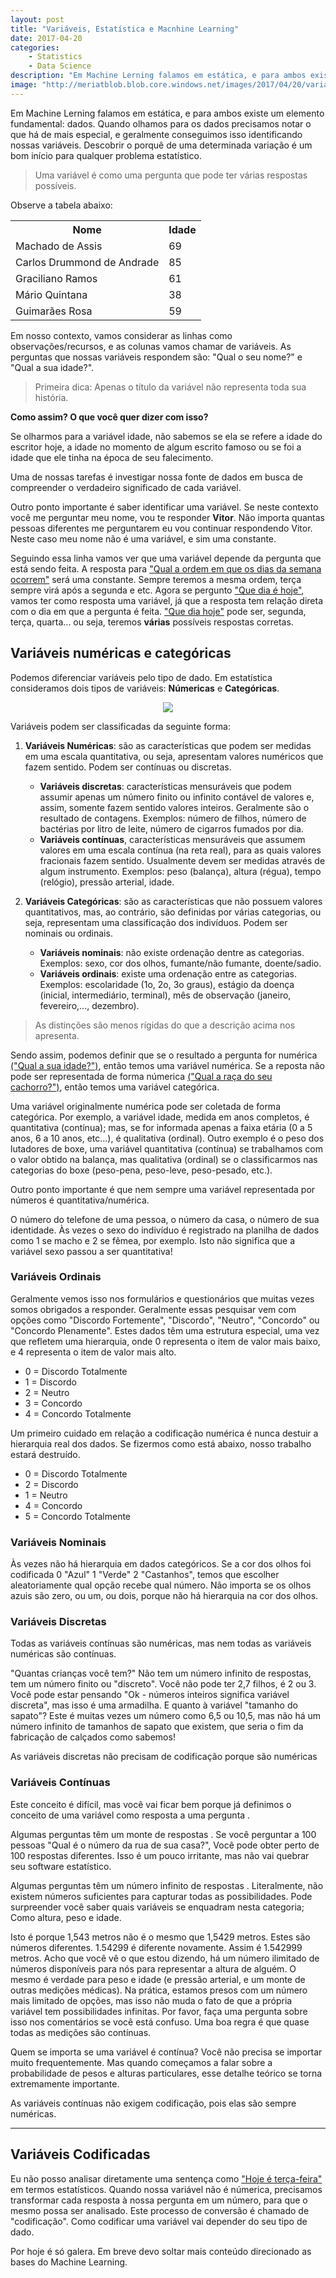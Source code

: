 ```yaml
---
layout: post
title: "Variáveis, Estatística e Macnhine Learning"
date: 2017-04-20
categories:
    - Statistics
    - Data Science
description: "Em Machine Lerning falamos em estática, e para ambos existe um elemento fundamental: dados. Quando olhamos para os dados precisamos notar o que há de mais especial, e geralmente conseguimos isso identificando nossas variáveis. Descobrir o porquê de uma determinada variação é um bom início para qualquer problema estatístico."
image: "http://meriatblob.blob.core.windows.net/images/2017/04/20/variables.png"
---
```


Em Machine Lerning falamos em estática, e para ambos existe um elemento fundamental: dados. Quando olhamos para os dados precisamos notar o que há de mais especial, e geralmente conseguimos isso identificando nossas variáveis. Descobrir o porquê de uma determinada variação é um bom início para qualquer problema estatístico.

> Uma variável é como uma pergunta que pode ter várias respostas possíveis.

Observe a tabela abaixo:

<table class="table-fill">
  <tbody>
    <tr>
      <th>Nome</th>
      <th>Idade</th>
    </tr>
    <tr>
      <td>Machado de Assis</td>
      <td>69</td>
    </tr>
    <tr>
      <td>Carlos Drummond de Andrade</td>
      <td>85</td>
    </tr>
     <tr>
      <td>Graciliano Ramos</td>
      <td>61</td>
    </tr>
     <tr>
      <td>Mário Quintana</td>
      <td>38</td>
    </tr>
     <tr>
      <td>Guimarães Rosa</td>
      <td>59</td>
    </tr>
  </tbody>
</table>

<!-- <div style="margin-bottom: 3em;"></div> -->

Em nosso contexto, vamos considerar as linhas como observações/recursos, e as colunas vamos chamar de variáveis. As perguntas que nossas variáveis respondem são: "Qual o seu nome?" e "Qual a sua idade?".

> Primeira dica: Apenas o título da variável não representa toda sua história.

**Como assim? O que você quer dizer com isso?**

Se olharmos para a variável idade, não sabemos se ela se refere a idade do escritor hoje, a idade no momento de algum escrito famoso ou se foi a idade que ele tinha na época de seu falecimento.

Uma de nossas tarefas é investigar nossa fonte de dados em busca de compreender o verdadeiro significado de cada variável.

Outro ponto importante é saber identificar uma variável. Se neste contexto você me perguntar meu nome, vou te responder **Vitor**. Não importa quantas pessoas diferentes me perguntarem eu vou continuar respondendo Vitor. Neste caso meu nome não é uma variável, e sim uma constante.

Seguindo essa linha vamos ver que uma variável depende da pergunta que está sendo feita. A resposta para <u>"Qual a ordem em que os dias da semana ocorrem"</u> será uma constante. Sempre teremos a mesma ordem, terça sempre virá após a segunda e etc. Agora se pergunto <u>"Que dia é hoje"</u>, vamos ter como resposta uma variável, já que a resposta tem relação direta com o dia em que a pergunta é feita. <u>"Que dia hoje"</u> pode ser, segunda, terça, quarta... ou seja, teremos **várias** possíveis respostas corretas.

## Variáveis numéricas e categóricas

Podemos diferenciar variáveis pelo tipo de dado. Em estatística consideramos dois tipos de variáveis: **Númericas** e **Categóricas**.

<p align="center"><img src="http://meriatblob.blob.core.windows.net/images/2017/04/20/variables.png"></p>

Variáveis podem ser classificadas da seguinte forma:

1. **Variáveis Numéricas**: são as características que podem ser medidas em uma escala quantitativa, ou seja, apresentam valores numéricos que fazem sentido. Podem ser contínuas ou discretas.
    * __Variáveis discretas__: características mensuráveis que podem assumir apenas um número finito ou infinito contável de valores e, assim, somente fazem sentido valores inteiros. Geralmente são o resultado de contagens. Exemplos: número de filhos, número de bactérias por litro de leite, número de cigarros fumados por dia.
    * __Variáveis contínuas__, características mensuráveis que assumem valores em uma escala contínua (na reta real), para as quais valores fracionais fazem sentido. Usualmente devem ser medidas através de algum instrumento. Exemplos: peso (balança), altura (régua), tempo (relógio), pressão arterial, idade.

2. **Variáveis Categóricas**: são as características que não possuem valores quantitativos, mas, ao contrário, são definidas por várias categorias, ou seja, representam uma classificação dos indivíduos. Podem ser nominais ou ordinais.
    * __Variáveis nominais__: não existe ordenação dentre as categorias. Exemplos: sexo, cor dos olhos, fumante/não fumante, doente/sadio.
    * __Variáveis ordinais__: existe uma ordenação entre as categorias. Exemplos: escolaridade (1o, 2o, 3o graus), estágio da doença (inicial, intermediário, terminal), mês de observação (janeiro, fevereiro,..., dezembro).

> As distinções são menos rígidas do que a descrição acima nos apresenta.

Sendo assim, podemos definir que se o resultado a pergunta for numérica <u>("Qual a sua idade?")</u>, então temos uma variável numérica. Se a reposta não pode ser representada de forma númerica <u>("Qual a raça do seu cachorro?")</u>, então temos uma variável categórica.

Uma variável originalmente numérica pode ser coletada de forma categórica.
Por exemplo, a variável idade, medida em anos completos, é quantitativa (contínua); mas, se for informada apenas a faixa etária (0 a 5 anos, 6 a 10 anos, etc...), é qualitativa (ordinal). Outro exemplo é o peso dos lutadores de boxe, uma variável quantitativa (contínua) se trabalhamos com o valor obtido na balança, mas qualitativa (ordinal) se o classificarmos nas categorias do boxe (peso-pena, peso-leve, peso-pesado, etc.).

Outro ponto importante é que nem sempre uma variável representada por números é quantitativa/numérica.

O número do telefone de uma pessoa, o número da casa, o número de sua identidade. Às vezes o sexo do indivíduo é registrado na planilha de dados como 1 se macho e 2 se fêmea, por exemplo. Isto não significa que a variável sexo passou a ser quantitativa!

### Variáveis Ordinais
Geralmente vemos isso nos formulários e questionários que muitas vezes somos obrigados a responder. Geralmente essas pesquisar vem com opções como "Discordo Fortemente", "Discordo", "Neutro", "Concordo" ou "Concordo Plenamente". Estes dados têm uma estrutura especial, uma vez que refletem uma hierarquia, onde 0 representa o item de valor mais baixo, e 4 representa o item de valor mais alto.

* 0 = Discordo Totalmente
* 1 = Discordo
* 2 = Neutro
* 3 = Concordo
* 4 = Concordo Totalmente

Um primeiro cuidado em relação a codificação numérica é nunca destuir a hierarquia real dos dados. Se fizermos como está abaixo, nosso trabalho estará destruído.

* 0 = Discordo Totalmente
* 2 = Discordo
* 1 = Neutro
* 4 = Concordo
* 5 = Concordo Totalmente

### Variáveis Nominais
Às vezes não há hierarquia em dados categóricos. Se a cor dos olhos foi codificada 0 "Azul" 1 "Verde" 2 "Castanhos", temos que escolher aleatoriamente qual opção recebe qual número. Não importa se os olhos azuis são zero, ou um, ou dois, porque não há hierarquia na cor dos olhos.

### Variáveis Discretas
Todas as variáveis ​​contínuas são numéricas, mas  nem todas as variáveis ​​numéricas são contínuas.

"Quantas crianças você tem?" Não tem um número infinito de respostas, tem um número finito ou "discreto". Você não pode ter 2,7 filhos, é 2 ou 3. Você pode estar pensando "Ok - números inteiros significa variável discreta", mas isso é uma armadilha. E quanto à variável "tamanho do sapato"? Este é muitas vezes um número como 6,5 ou 10,5, mas não há um número infinito de tamanhos de sapato que existem, que seria o fim da fabricação de calçados como sabemos!

As variáveis ​​discretas não precisam de codificação porque são numéricas

### Variáveis Contínuas
Este conceito é difícil, mas você vai ficar bem porque já definimos o conceito de uma variável como resposta a uma pergunta .

Algumas perguntas têm um monte de respostas  . Se você perguntar a 100 pessoas "Qual é o número da rua de sua casa?", Você pode obter perto de 100 respostas diferentes. Isso é um pouco irritante, mas não vai quebrar seu software estatístico.

Algumas perguntas têm um número infinito de  respostas . Literalmente, não existem números suficientes para capturar todas as possibilidades. Pode surpreender você saber quais variáveis ​​se enquadram nesta categoria; Como altura, peso e idade.

Isto é porque 1,543 metros não é o mesmo que 1,5429 metros. Estes são números diferentes. 1.54299 é diferente novamente. Assim é 1.542999 metros. Acho que você vê o que estou dizendo, há um número ilimitado de números disponíveis para nós para representar a altura de alguém. O mesmo é verdade para peso e idade (e pressão arterial, e um monte de outras medições médicas). Na prática, estamos presos com um número mais limitado de opções, mas isso não muda o fato de que a própria variável tem possibilidades infinitas. Por favor, faça uma pergunta sobre isso nos comentários se você está confuso. Uma boa regra é que quase todas as medições são contínuas.

Quem se importa se uma variável é contínua? Você não precisa se importar muito frequentemente. Mas quando começamos a falar sobre a probabilidade de pesos e alturas particulares, esse detalhe teórico se torna extremamente importante.

As variáveis ​​contínuas não exigem codificação, pois elas são sempre numéricas.

<hr/>

## Variáveis Codificadas

Eu não posso analisar diretamente uma sentença como <u>"Hoje é terça-feira"</u> em termos estatísticos. Quando nossa variável não é númerica, precisamos transformar cada resposta à nossa pergunta em um número, para que o mesmo possa ser analisado. Este processo de conversão é chamado de "codificação". Como codificar uma variável vai depender do seu tipo de dado.

Por hoje é só galera. Em breve devo soltar mais conteúdo direcionado as bases do Machine Learning.
